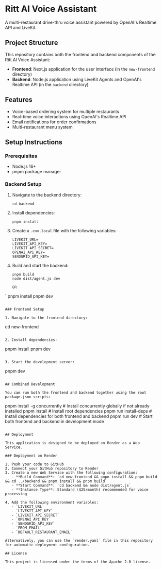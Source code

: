 # Ritt AI Voice Assistant

A multi-restaurant drive-thru voice assistant powered by OpenAI's Realtime API and LiveKit.

## Project Structure

This repository contains both the frontend and backend components of the Ritt AI Voice Assistant:

- **Frontend**: Next.js application for the user interface (in the `new-frontend` directory)
- **Backend**: Node.js application using LiveKit Agents and OpenAI's Realtime API (in the `backend` directory)

## Features

- Voice-based ordering system for multiple restaurants
- Real-time voice interactions using OpenAI's Realtime API
- Email notifications for order confirmations
- Multi-restaurant menu system

## Setup Instructions

### Prerequisites

- Node.js 16+
- pnpm package manager

### Backend Setup

1. Navigate to the backend directory:
   ```
   cd backend
   ```

2. Install dependencies:
   ```
   pnpm install
   ```

3. Create a `.env.local` file with the following variables:
   ```
   LIVEKIT_URL=
   LIVEKIT_API_KEY=
   LIVEKIT_API_SECRET=
   OPENAI_API_KEY=
   SENDGRID_API_KEY=
   ```

4. Build and start the backend:
   ```
   pnpm build
   node dist/agent.js dev
   
   OR
   
`  pnpm install
   pnpm dev
   
   ```

### Frontend Setup

1. Navigate to the frontend directory:
   ```
   cd new-frontend
   ```

2. Install dependencies:
   ```
   pnpm install
   pnpm dev
   ```

3. Start the development server:
   ```
   pnpm dev
   ```

## Combined Development

You can run both the frontend and backend together using the root package.json scripts:

```
pnpm install -g concurrently  # Install concurrently globally if not already installed
pnpm install                  # Install root dependencies
pnpm run install-deps         # Install dependencies for both frontend and backend
pnpm run dev                  # Start both frontend and backend in development mode
```

## Deployment

This application is designed to be deployed on Render as a Web Service.

### Deployment on Render

1. Push your code to GitHub
2. Connect your GitHub repository to Render
3. Create a new Web Service with the following configuration:
   - **Build Command**: `cd new-frontend && pnpm install && pnpm build && cd ../backend && pnpm install && pnpm build`
   - **Start Command**: `cd backend && node dist/agent.js`
   - **Instance Type**: Standard ($25/month) recommended for voice processing

4. Add the following environment variables:
   - `LIVEKIT_URL`
   - `LIVEKIT_API_KEY`
   - `LIVEKIT_API_SECRET`
   - `OPENAI_API_KEY`
   - `SENDGRID_API_KEY`
   - `FROM_EMAIL`
   - `DEFAULT_RESTAURANT_EMAIL`

Alternatively, you can use the `render.yaml` file in this repository for automatic deployment configuration.

## License

This project is licensed under the terms of the Apache 2.0 license.
